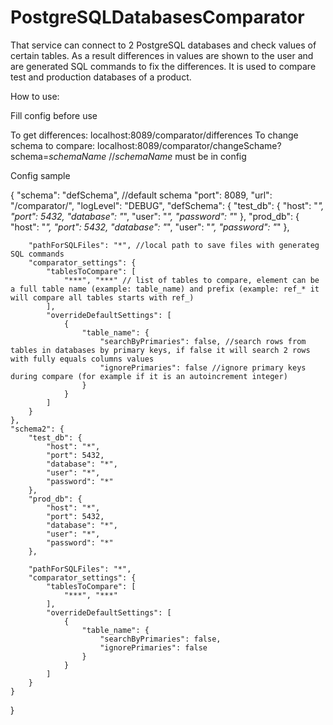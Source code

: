 # PostgreSQLDatabasesComparator
That service can connect to 2 PostgreSQL databases and check values of certain tables.
As a result differences in values are shown to the user and  are generated SQL commands to fix the differences. 
It is used to compare test and production databases of a product.

How to use: 

Fill config before use

To get differences: localhost:8089/comparator/differences
To change schema to compare: localhost:8089/comparator/changeSchame?schema=*schemaName* //*schemaName* must be in config

Config sample

{
    "schema": "defSchema", //default schema
    "port": 8089,
    "url": "/comparator/",
    "logLevel": "DEBUG",
    "defSchema": {
        "test_db": {
            "host": "*",
            "port": 5432,
            "database": "*",
            "user": "*",
            "password": "*"
        },
        "prod_db": {
            "host": "*",
            "port": 5432,
            "database": "*",
            "user": "*",
            "password": "*"
        },

        "pathForSQLFiles": "*", //local path to save files with generateg SQL commands
        "comparator_settings": {
            "tablesToCompare": [
                "***", "***" // list of tables to compare, element can be a full table name (example: table_name) and prefix (example: ref_* it will compare all tables starts with ref_)
            ],
            "overrideDefaultSettings": [
                {
                    "table_name": {
                        "searchByPrimaries": false, //search rows from tables in databases by primary keys, if false it will search 2 rows with fully equals columns values
                        "ignorePrimaries": false //ignore primary keys during compare (for example if it is an autoincrement integer)
                    }
                }
            ]
        }
    },
    "schema2": {
        "test_db": {
            "host": "*",
            "port": 5432,
            "database": "*",
            "user": "*",
            "password": "*"
        },
        "prod_db": {
            "host": "*",
            "port": 5432,
            "database": "*",
            "user": "*",
            "password": "*"
        },

        "pathForSQLFiles": "*",
        "comparator_settings": {
            "tablesToCompare": [
                "***", "***" 
            ],
            "overrideDefaultSettings": [
                {
                    "table_name": {
                        "searchByPrimaries": false,
                        "ignorePrimaries": false 
                    }
                }
            ]
        }
    }
}
